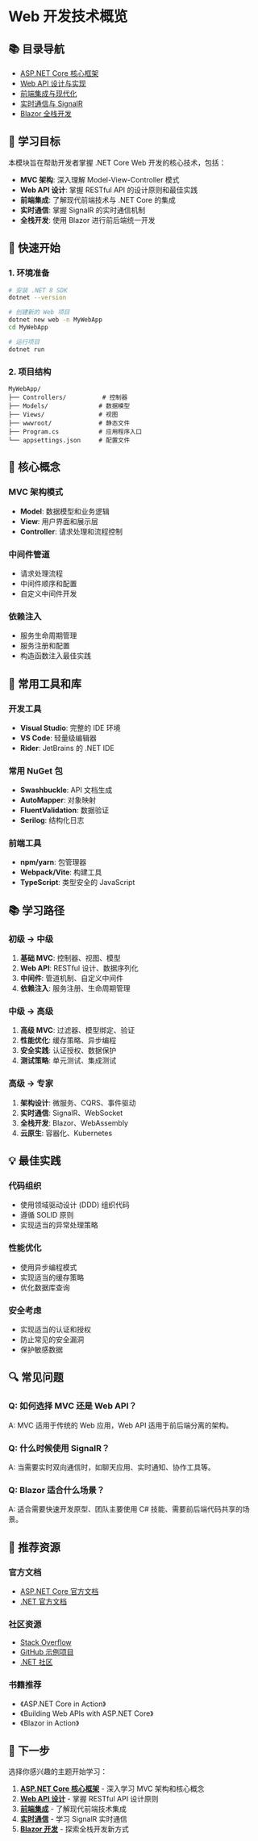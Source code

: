 # Web 开发技术概览

## 📚 目录导航

- [ASP.NET Core 核心框架](./aspnet-core.md)
- [Web API 设计与实现](./web-api-design.md)
- [前端集成与现代化](./frontend-integration.md)
- [实时通信与 SignalR](./signalr-realtime.md)
- [Blazor 全栈开发](./blazor-development.md)

## 🎯 学习目标

本模块旨在帮助开发者掌握 .NET Core Web 开发的核心技术，包括：

- **MVC 架构**: 深入理解 Model-View-Controller 模式
- **Web API 设计**: 掌握 RESTful API 的设计原则和最佳实践
- **前端集成**: 了解现代前端技术与 .NET Core 的集成
- **实时通信**: 掌握 SignalR 的实时通信机制
- **全栈开发**: 使用 Blazor 进行前后端统一开发

## 🚀 快速开始

### 1. 环境准备
```bash
# 安装 .NET 8 SDK
dotnet --version

# 创建新的 Web 项目
dotnet new web -n MyWebApp
cd MyWebApp

# 运行项目
dotnet run
```

### 2. 项目结构
```
MyWebApp/
├── Controllers/          # 控制器
├── Models/              # 数据模型
├── Views/               # 视图
├── wwwroot/             # 静态文件
├── Program.cs           # 应用程序入口
└── appsettings.json     # 配置文件
```

## 📖 核心概念

### MVC 架构模式
- **Model**: 数据模型和业务逻辑
- **View**: 用户界面和展示层
- **Controller**: 请求处理和流程控制

### 中间件管道
- 请求处理流程
- 中间件顺序和配置
- 自定义中间件开发

### 依赖注入
- 服务生命周期管理
- 服务注册和配置
- 构造函数注入最佳实践

## 🔧 常用工具和库

### 开发工具
- **Visual Studio**: 完整的 IDE 环境
- **VS Code**: 轻量级编辑器
- **Rider**: JetBrains 的 .NET IDE

### 常用 NuGet 包
- **Swashbuckle**: API 文档生成
- **AutoMapper**: 对象映射
- **FluentValidation**: 数据验证
- **Serilog**: 结构化日志

### 前端工具
- **npm/yarn**: 包管理器
- **Webpack/Vite**: 构建工具
- **TypeScript**: 类型安全的 JavaScript

## 📚 学习路径

### 初级 → 中级
1. **基础 MVC**: 控制器、视图、模型
2. **Web API**: RESTful 设计、数据序列化
3. **中间件**: 管道机制、自定义中间件
4. **依赖注入**: 服务注册、生命周期管理

### 中级 → 高级
1. **高级 MVC**: 过滤器、模型绑定、验证
2. **性能优化**: 缓存策略、异步编程
3. **安全实践**: 认证授权、数据保护
4. **测试策略**: 单元测试、集成测试

### 高级 → 专家
1. **架构设计**: 微服务、CQRS、事件驱动
2. **实时通信**: SignalR、WebSocket
3. **全栈开发**: Blazor、WebAssembly
4. **云原生**: 容器化、Kubernetes

## 💡 最佳实践

### 代码组织
- 使用领域驱动设计 (DDD) 组织代码
- 遵循 SOLID 原则
- 实现适当的异常处理策略

### 性能优化
- 使用异步编程模式
- 实现适当的缓存策略
- 优化数据库查询

### 安全考虑
- 实现适当的认证和授权
- 防止常见的安全漏洞
- 保护敏感数据

## 🔍 常见问题

### Q: 如何选择 MVC 还是 Web API？
A: MVC 适用于传统的 Web 应用，Web API 适用于前后端分离的架构。

### Q: 什么时候使用 SignalR？
A: 当需要实时双向通信时，如聊天应用、实时通知、协作工具等。

### Q: Blazor 适合什么场景？
A: 适合需要快速开发原型、团队主要使用 C# 技能、需要前后端代码共享的场景。

## 📖 推荐资源

### 官方文档
- [ASP.NET Core 官方文档](https://docs.microsoft.com/aspnet/core/)
- [.NET 官方文档](https://docs.microsoft.com/dotnet/)

### 社区资源
- [Stack Overflow](https://stackoverflow.com/questions/tagged/asp.net-core)
- [GitHub 示例项目](https://github.com/aspnet/AspNetCore)
- [.NET 社区](https://dotnet.microsoft.com/community)

### 书籍推荐
- 《ASP.NET Core in Action》
- 《Building Web APIs with ASP.NET Core》
- 《Blazor in Action》

## 🎯 下一步

选择你感兴趣的主题开始学习：

1. **[ASP.NET Core 核心框架](./aspnet-core.md)** - 深入学习 MVC 架构和核心概念
2. **[Web API 设计](./web-api-design.md)** - 掌握 RESTful API 设计原则
3. **[前端集成](./frontend-integration.md)** - 了解现代前端技术集成
4. **[实时通信](./signalr-realtime.md)** - 学习 SignalR 实时通信
5. **[Blazor 开发](./blazor-development.md)** - 探索全栈开发新方式
